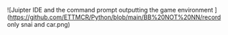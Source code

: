 ![Juipter IDE and the command prompt outputting the game environment ](https://github.com/ETTMCR/Python/blob/main/BB%20NOT%20NN/record only snai and car.png)
